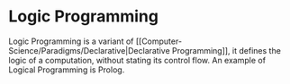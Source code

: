 # Logic Programming
Logic Programming is a variant of [[Computer-Science/Paradigms/Declarative|Declarative Programming]], it defines the logic of a computation, without stating its control flow.
An example of Logical Programming is Prolog.